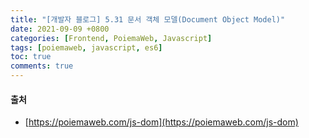```yaml
---
title: "[개발자 블로그] 5.31 문서 객체 모델(Document Object Model)"
date: 2021-09-09 +0800
categories: [Frontend, PoiemaWeb, Javascript]
tags: [poiemaweb, javascript, es6]
toc: true
comments: true
---
```


#### 출처
- [https://poiemaweb.com/js-dom](https://poiemaweb.com/js-dom)